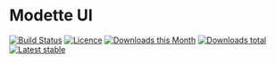 # Modette UI

[![Build Status](https://img.shields.io/travis/modette/core-ext-ui.svg?style=flat-square)](https://travis-ci.org/modette/core-ext-ui)
[![Licence](https://img.shields.io/packagist/l/modette/core-ext-ui.svg?style=flat-square)](https://packagist.org/packages/modette/core-ext-ui)
[![Downloads this Month](https://img.shields.io/packagist/dm/modette/core-ext-ui.svg?style=flat-square)](https://packagist.org/packages/modette/core-ext-ui)
[![Downloads total](https://img.shields.io/packagist/dt/modette/core-ext-ui.svg?style=flat-square)](https://packagist.org/packages/modette/core-ext-ui)
[![Latest stable](https://img.shields.io/packagist/v/modette/core-ext-ui.svg?style=flat-square)](https://packagist.org/packages/modette/core-ext-ui)
